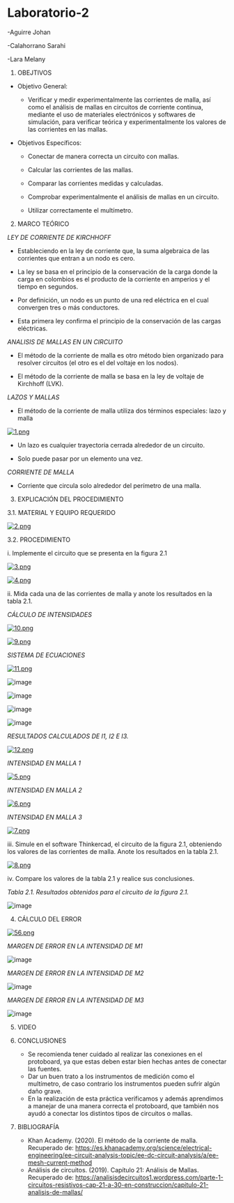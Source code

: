 # Laboratorio-2

-Aguirre Johan

-Calahorrano Sarahi

-Lara Melany

1. OBEJTIVOS

  * Objetivo General:
    
    - Verificar y medir experimentalmente las corrientes de malla, así como el análisis de mallas en circuitos de corriente continua, mediante el uso de materiales electrónicos y softwares de simulación, para verificar teórica y experimentalmente los valores de las corrientes en las mallas. 
    
  * Objetivos Específicos:

    - Conectar de manera correcta un circuito con mallas.

    - Calcular las corrientes de las mallas.
    
    - Comparar las corrientes medidas y calculadas.

    - Comprobar experimentalmente el análisis de mallas en un circuito.
    
    - Utilizar correctamente el multímetro.
    
2. MARCO TEÓRICO

  *LEY DE CORRIENTE DE KIRCHHOFF* 
  
   -	Estableciendo en la ley de corriente que, la suma algebraica de las corrientes que entran a un nodo es cero.
   
   -	La ley se basa en el principio de la conservación de la carga donde la carga en colombios es el producto de la corriente en amperios y el tiempo en segundos.
   
   -	Por definición, un nodo es un punto de una red eléctrica en el cual convergen tres o más conductores.
   -	Esta primera ley confirma el principio de la conservación de las cargas eléctricas.

  *ANALISIS DE MALLAS EN UN CIRCUITO*   
   
  -	El método de la corriente de malla es otro método bien organizado para resolver circuitos (el otro es el del voltaje en los nodos).
  
  -	El método de la corriente de malla se basa en la ley de voltaje de Kirchhoff (LVK).
  
  *LAZOS Y MALLAS*

   - El método de la corriente de malla utiliza dos términos especiales: lazo y malla
  
   [![1.png](https://i.postimg.cc/KjfYNKPY/1.png)](https://postimg.cc/MfcxZprk)
   
   -	Un lazo es cualquier trayectoria cerrada alrededor de un circuito.
   
   -	Solo puede pasar por un elemento una vez.
   
  *CORRIENTE DE MALLA*
  
   -	Corriente que circula solo alrededor del perímetro de una malla.
   
3.	EXPLICACIÓN DEL PROCEDIMIENTO

   3.1.  MATERIAL Y EQUIPO REQUERIDO

[![2.png](https://i.postimg.cc/3J2sPMVg/2.png)](https://postimg.cc/vcH2VKQB)

   3.2. PROCEDIMIENTO
   
   i.	Implemente el circuito que se presenta en la figura 2.1
   
   [![3.png](https://i.postimg.cc/7P2d28xp/3.png)](https://postimg.cc/bdq375ST)
   
   [![4.png](https://i.postimg.cc/fT7P8cSC/4.png)](https://postimg.cc/KRzQzgN3)

   ii.	Mida cada una de las corrientes de malla y anote los resultados en la tabla 2.1.
   
   *CÁLCULO DE INTENSIDADES*
   
   [![10.png](https://i.postimg.cc/NGSM6PK3/10.png)](https://postimg.cc/xqGnY5y5)
   
   [![9.png](https://i.postimg.cc/65MZxhqz/9.png)](https://postimg.cc/rKtsSxSt)
   
   *SISTEMA DE ECUACIONES*
   
   [![11.png](https://i.postimg.cc/Yqc7qvDF/11.png)](https://postimg.cc/t7zwB4jR)
   
   ![image](https://user-images.githubusercontent.com/116812841/202649660-574db397-3a1e-4da2-85ca-380908d6d4a3.png)
   
   ![image](https://user-images.githubusercontent.com/116812841/202649702-77adc713-93d6-471a-b477-9c983bea0e53.png)
   
   ![image](https://user-images.githubusercontent.com/116812841/202649759-6ab43ad3-6ba8-40a0-a9ed-9c2f55513160.png)
   
   ![image](https://user-images.githubusercontent.com/116812841/202649807-dc3f08ab-10e9-4405-9454-5cad72e94913.png)
   
   *RESULTADOS CALCULADOS DE I1, I2 E I3.*
   
   [![12.png](https://i.postimg.cc/VNBy6gT0/12.png)](https://postimg.cc/kV4YYQ77)
   
   *INTENSIDAD EN MALLA 1*
   
   [![5.png](https://i.postimg.cc/bYxLPzYN/5.png)](https://postimg.cc/gr03qb6f)
   
   *INTENSIDAD EN MALLA 2*
   
   [![6.png](https://i.postimg.cc/bJXHX5Kt/6.png)](https://postimg.cc/sBcZ7Tfj)
   
   *INTENSIDAD EN MALLA 3*
   
   [![7.png](https://i.postimg.cc/m269fq9g/7.png)](https://postimg.cc/6ynqCMzk)
   
   
   iii.	Simule en el software Thinkercad, el circuito de la figura 2.1, obteniendo los valores de las corrientes de malla. Anote los resultados en la tabla 2.1. 
   
   [![8.png](https://i.postimg.cc/tT2TdZt4/8.png)](https://postimg.cc/S2YkkKvB)
   
   iv.	Compare los valores de la tabla 2.1 y realice sus conclusiones.
   
   *Tabla 2.1. Resultados obtenidos para el circuito de la figura 2.1.* 
   
   ![image](https://user-images.githubusercontent.com/116812841/202636993-b42ec2dd-7ae1-47c8-8af7-033cd2d9544c.png)
   
4.	CÁLCULO DEL ERROR

[![56.png](https://i.postimg.cc/tCMnrcJk/56.png)](https://postimg.cc/crfJCXQt)

*MARGEN DE ERROR EN LA INTENSIDAD DE M1*

  ![image](https://user-images.githubusercontent.com/116812841/202637334-04214bd9-17b3-4701-919a-90ad9f76bcb0.png)
  
*MARGEN DE ERROR EN LA INTENSIDAD DE M2*

  ![image](https://user-images.githubusercontent.com/116812841/202637401-42146c32-a573-40f4-bc02-c8147b9f10cd.png)

*MARGEN DE ERROR EN LA INTENSIDAD DE M3*

  ![image](https://user-images.githubusercontent.com/116812841/202637452-ec09431a-2033-4bc5-abf6-27b0f384fb60.png)

5.	VIDEO



6.	CONCLUSIONES

    -	Se recomienda tener cuidado al realizar las conexiones en el protoboard, ya que estas deben estar bien hechas antes de conectar las fuentes.
    -	Dar un buen trato a los instrumentos de medición como el multímetro, de caso contrario los instrumentos pueden sufrir algún daño grave.
    -	En la realización de esta práctica verificamos y además aprendimos a manejar de una manera correcta el protoboard, que también nos ayudó a conectar los distintos tipos de circuitos o mallas.
   
 7.	BIBLIOGRAFÍA
    -	Khan Academy. (2020). El método de la corriente de malla. Recuperado de: https://es.khanacademy.org/science/electrical-engineering/ee-circuit-analysis-topic/ee-dc-circuit-analysis/a/ee-mesh-current-method 
    -	Análisis de circuitos. (2019). Capítulo 21: Análisis de Mallas. Recuperado de: https://analisisdecircuitos1.wordpress.com/parte-1-circuitos-resistivos-cap-21-a-30-en-construccion/capitulo-21-analisis-de-mallas/ 

